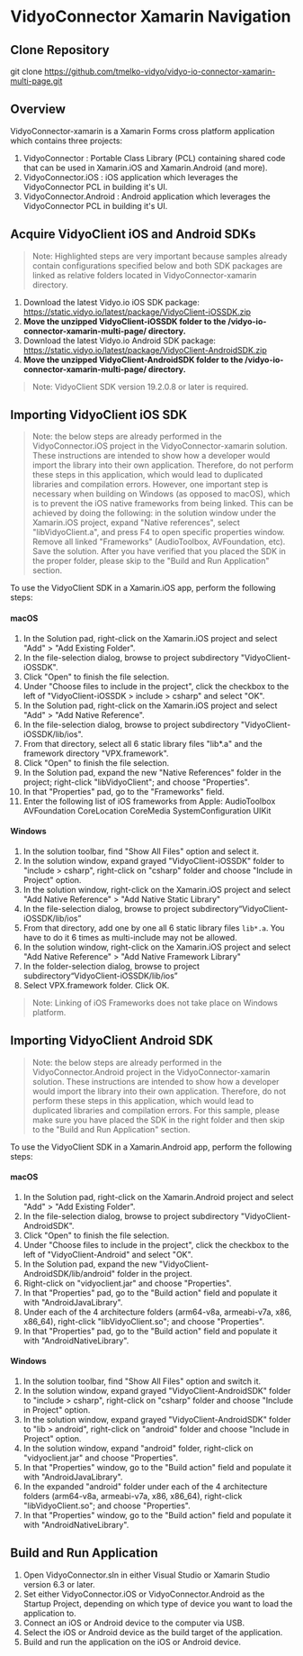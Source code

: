 # VidyoConnector Xamarin Navigation

## Clone Repository
git clone https://github.com/tmelko-vidyo/vidyo-io-connector-xamarin-multi-page.git

## Overview
VidyoConnector-xamarin is a Xamarin Forms cross platform application which contains three projects:
1. VidyoConnector         : Portable Class Library (PCL) containing shared code that can be used in Xamarin.iOS and Xamarin.Android (and more).
2. VidyoConnector.iOS     : iOS application which leverages the VidyoConnector PCL in building it's UI.
3. VidyoConnector.Android : Android application which leverages the VidyoConnector PCL in building it's UI.

## Acquire VidyoClient iOS and Android SDKs
> Note: Highlighted steps are very important because samples already contain configurations specified below and both SDK packages are linked as relative folders located in VidyoConnector-xamarin directory.

1. Download the latest Vidyo.io iOS SDK package: https://static.vidyo.io/latest/package/VidyoClient-iOSSDK.zip
2. **Move the unzipped VidyoClient-iOSSDK folder to the /vidyo-io-connector-xamarin-multi-page/ directory.**
3. Download the latest Vidyo.io Android SDK package: https://static.vidyo.io/latest/package/VidyoClient-AndroidSDK.zip
4. **Move the unzipped VidyoClient-AndroidSDK folder to the /vidyo-io-connector-xamarin-multi-page/ directory.**

> Note: VidyoClient SDK version 19.2.0.8 or later is required.

## Importing VidyoClient iOS SDK
> Note: the below steps are already performed in the VidyoConnector.iOS project in the VidyoConnector-xamarin solution. These instructions are intended to show how a developer would import the library into their own application. Therefore, do not perform these steps in this application, which would lead to duplicated libraries and compilation errors. However, one important step is necessary when building on Windows (as opposed to macOS), which is to prevent the iOS native frameworks from being linked. This can be achieved by doing the following: in the solution window under the Xamarin.iOS project, expand "Native references", select "libVidyoClient.a", and press F4 to open specific properties window. Remove all linked "Frameworks" (AudioToolbox, AVFoundation, etc). Save the solution. After you have verified that you placed the SDK in the proper folder, please skip to the "Build and Run Application" section.

To use the VidyoClient SDK in a Xamarin.iOS app, perform the following steps: 

#### macOS

1.  In the Solution pad, right-click on the Xamarin.iOS project and select "Add" > "Add Existing Folder".
2.  In the file-selection dialog, browse to project subdirectory "VidyoClient-iOSSDK".
3.  Click "Open" to finish the file selection.
4.  Under "Choose files to include in the project", click the checkbox to the left of "VidyoClient-iOSSDK > include > csharp" and select "OK". 
5.  In the Solution pad, right-click on the Xamarin.iOS project and select "Add" > "Add Native Reference".
6.  In the file-selection dialog, browse to project subdirectory "VidyoClient-iOSSDK/lib/ios".
7.  From that directory, select all 6 static library files "lib*.a" and the framework directory "VPX.framework".
8.  Click "Open" to finish the file selection.
9.  In the Solution pad, expand the new "Native References" folder in the project; right-click "libVidyoClient"; and choose "Properties".
10. In that "Properties" pad, go to the "Frameworks" field.
11. Enter the following list of iOS frameworks from Apple:  AudioToolbox AVFoundation CoreLocation CoreMedia SystemConfiguration UIKit

#### Windows

1. In the solution toolbar, find "Show All Files" option and select it.
2. In the solution window, expand grayed "VidyoClient-iOSSDK" folder to "include > csharp", right-click on "csharp" folder and choose "Include in Project" option.
3. In the solution window, right-click on the Xamarin.iOS project and select "Add Native Reference" > "Add Native Static Library"
4. In the file-selection dialog, browse to project subdirectory“VidyoClient-iOSSDK/lib/ios”
5. From that directory, add one by one  all 6 static library files `lib*.a`. You have to do it 6 times as multi-include may not be allowed.
6. In the solution window, right-click on the Xamarin.iOS project and select "Add Native Reference" > "Add Native Framework Library"
7. In the folder-selection dialog, browse to project subdirectory“VidyoClient-iOSSDK/lib/ios”
8. Select VPX.framework folder. Click OK.

> Note: Linking of iOS Frameworks does not take place on Windows platform.

## Importing VidyoClient Android SDK
> Note: the below steps are already performed in the VidyoConnector.Android project in the VidyoConnector-xamarin solution. These instructions are intended to show how a developer would import the library into their own application. Therefore, do not perform these steps in this application, which would lead to duplicated libraries and compilation errors. For this sample, please make sure you have placed the SDK in the right folder and then skip to the "Build and Run Application" section.

To use the VidyoClient SDK in a Xamarin.Android app, perform the following steps:

#### macOS

1. In the Solution pad, right-click on the Xamarin.Android project and select "Add" > "Add Existing Folder".
2. In the file-selection dialog, browse to project subdirectory "VidyoClient-AndroidSDK".
3. Click "Open" to finish the file selection.
4. Under "Choose files to include in the project", click the checkbox to the left of "VidyoClient-Android" and select "OK". 
5. In the Solution pad, expand the new "VidyoClient-AndroidSDK/lib/android" folder in the project.
6. Right-click on "vidyoclient.jar" and choose "Properties".
7. In that "Properties" pad, go to the "Build action" field and populate it with "AndroidJavaLibrary".
8. Under each of the 4 architecture folders (arm64-v8a, armeabi-v7a, x86, x86_64), right-click "libVidyoClient.so"; and choose "Properties".
9. In that "Properties" pad, go to the "Build action" field and populate it with "AndroidNativeLibrary".

#### Windows

1. In the solution toolbar, find "Show All Files" option and switch it.
2. In the solution window, expand grayed "VidyoClient-AndroidSDK" folder to "include > csharp", right-click on "csharp" folder and choose "Include in Project" option.
3. In the solution window, expand grayed "VidyoClient-AndroidSDK" folder to "lib > android", right-click on "android" folder and choose "Include in Project" option.
4. In the solution window, expand "android" folder, right-click on "vidyoclient.jar" and choose "Properties".
5. In that "Properties" window, go to the "Build action" field and populate it with "AndroidJavaLibrary".
6. In the expanded "android" folder under each of the 4 architecture folders (arm64-v8a, armeabi-v7a, x86, x86_64), right-click "libVidyoClient.so"; and choose "Properties".
7. In that "Properties" window, go to the "Build action" field and populate it with "AndroidNativeLibrary".

## Build and Run Application
1. Open VidyoConnector.sln in either Visual Studio or Xamarin Studio version 6.3 or later.
2. Set either VidyoConnector.iOS or VidyoConnector.Android as the Startup Project, depending on which type of device you want to load the application to.
3. Connect an iOS or Android device to the computer via USB.
4. Select the iOS or Android device as the build target of the application.
5. Build and run the application on the iOS or Android device.

